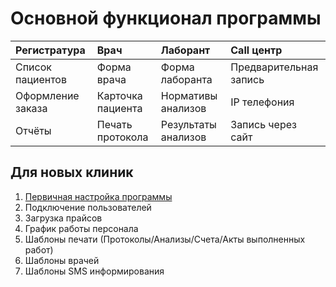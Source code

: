 # Основной функционал программы

| Регистратура       | Врач              | Лаборант            | Call центр             |
|:------------------|:------------------|:--------------------|:-----------------------|  
| Список пациентов  | Форма врача       | Форма лаборанта     | Предварительная запись |  
| Оформление заказа | Карточка пациента | Нормативы анализов  | IP телефония           |
| Отчёты            | Печать протокола  | Результаты анализов | Запись через сайт      |

## Для новых клиник

1) <a href="./InitialConfiguration">Первичная настройка программы</a>
2) Подключение пользователей
3) Загрузка прайсов
4) График работы персонала
5) Шаблоны печати (Протоколы/Анализы/Счета/Акты выполненных работ)
6) Шаблоны врачей
7) Шаблоны SMS информирования

